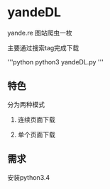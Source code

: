 # yandeDL

yande.re 图站爬虫一枚

主要通过搜索tag完成下载

'''python
python3 yandeDL.py
'''

## 特色

分为两种模式

1) 连续页面下载

2) 单个页面下载

## 需求
安装python3.4



